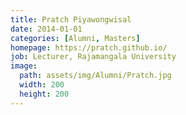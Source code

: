 ```yaml
---
title: Pratch Piyawongwisal
date: 2014-01-01
categories: [Alumni, Masters]
homepage: https://pratch.github.io/
job: Lecturer, Rajamangala University
image:
  path: assets/img/Alumni/Pratch.jpg
  width: 200
  height: 200
---
```


